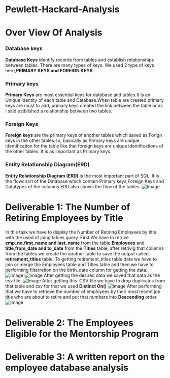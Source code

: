 # Pewlett-Hackard-Analysis
# Over View Of Analysis

### Database keys
  **Database Keys** identify records from tables and establish relationships between tables. There are many types of keys. We used 2 type of keys here,**PRIMARY KEYS and FOREIGN KEYS**
    
### Primary keys
   **Primary Keys** are most essential keys for database and tables.It is an Unique Identity of each table and Database.When table are created primary keys are must to add, primary keys created the link between the table or as I said estblished a relationship between two tables.
### Foreign Keys
   **Foreign keys** are the primary keys of another tables which saved as Forign keys in the other tables.so, basically as Primary keys are unique identification for the table like that foreign keys are unique identifications of the other tables. It is as important as Primary keys.
### Entity Relationship Diagram(ERD)
   **Entity Relationship Diagram (ERD)** is the most important part of SQL. It is the flowchart of the Database which contain Primary keys,Foreign Keys and Datatypes of the columns.ERD also shows the flow of the tables.
   ![Image]()
   
# Deliverable 1: The Number of Retiring Employees by Title
   In this task we have to display the Number of Retiring Employees by title with the used of joing tables query.
   First We have to retrive **emp_no,first_name and last_name** from the table **Employees** and **title,from_date and to_date** from the **Titles** table, after retrivig that columns from the tables we create the another table to save the output called **retirement_titles** table. To getting retirement_titles table data we have to join or merge the Employees table and Titles table and then we have to performing filterretion on the birth_date column for getting the data.
   ![Image]()
   ![Image]()
   After getting the desired data we saved that data as the csv file.
   ![Image]()
   After getting this .CSV file we have to drop duplicates from that table and csv for that we used **Distinct On()** 
   ![image]()
   After performing that we have to retrieve the number of employees by their most recent job title who are about to retire and put that numbers into **Descending** order.
   ![Image]()
   
# Deliverable 2: The Employees Eligible for the Mentorship Program
# Deliverable 3: A written report on the employee database analysis


